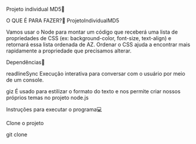 Projeto individual MD5💾

O QUE É PARA FAZER?🔧
ProjetoIndividualMD5

Vamos usar o Node para montar um código que receberá uma lista de propriedades de CSS (ex: background-color, font-size, text-align) e retornará essa lista ordenada de AZ. Ordenar o CSS ajuda a encontrar mais rapidamente a propriedade que precisamos alterar.




Dependências🛒


readlineSync Execução interativa para conversar com o usuário por meio de um console.

giz É usado para estilizar o formato do texto e nos permite criar nossos próprios temas no projeto node.js




Instruções para executar o programa💻

Clone o projeto

git clone
